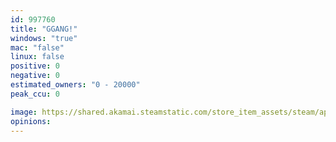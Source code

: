 ```yaml
---
id: 997760
title: "GGANG!"
windows: "true"
mac: "false"
linux: false
positive: 0
negative: 0
estimated_owners: "0 - 20000"
peak_ccu: 0

image: https://shared.akamai.steamstatic.com/store_item_assets/steam/apps/997760/header.jpg?t=1558144150
opinions:
---
```

